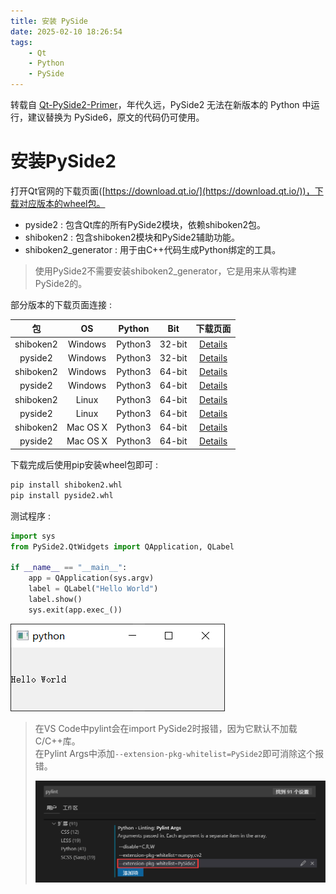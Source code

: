 ```yaml
---
title: 安装 PySide
date: 2025-02-10 18:26:54
tags:
    - Qt
    - Python
    - PySide
---
```


转载自 [Qt-PySide2-Primer](https://github.com/hubenchang0515/Qt-PySide2-Primer/blob/master/note/basic/00.install_pyside2.md)，年代久远，PySide2 无法在新版本的 Python 中运行，建议替换为 PySide6，原文的代码仍可使用。

# 安装PySide2

打开Qt官网的下载页面([https://download.qt.io/](https://download.qt.io/))，下载对应版本的wheel包。  

* pyside2 : 包含Qt库的所有PySide2模块，依赖shiboken2包。
* shiboken2 : 包含shiboken2模块和PySide2辅助功能。
* shiboken2_generator : 用于由C++代码生成Python绑定的工具。

> 使用PySide2不需要安装shiboken2_generator，它是用来从零构建PySide2的。

部分版本的下载页面连接 :  

|包|OS|Python|Bit| 下载页面 |
|:-:|:-:|:-:|:-:|:-:|
|shiboken2|Windows|Python3|32-bit|[Details](https://download.qt.io/snapshots/ci/pyside/5.13/latest/pyside2/shiboken2-5.13.1a1.dev1567626422-5.13.1-cp35.cp36.cp37-none-win32.whl.mirrorlist)|
|pyside2|Windows|Python3|32-bit|[Details](https://download.qt.io/snapshots/ci/pyside/5.13/latest/pyside2/PySide2-5.13.1a1.dev1567626422-5.13.1-cp35.cp36.cp37-none-win32.whl.mirrorlist)|
|shiboken2|Windows|Python3|64-bit|[Details](https://download.qt.io/snapshots/ci/pyside/5.13/latest/pyside2/shiboken2-5.13.1a1.dev1567626422-5.13.1-cp35.cp36.cp37-none-win_amd64.whl.mirrorlist)|
|pyside2|Windows|Python3|64-bit|[Details](https://download.qt.io/snapshots/ci/pyside/5.13/latest/pyside2/PySide2-5.13.1a1.dev1567626422-5.13.1-cp35.cp36.cp37-none-win_amd64.whl.mirrorlist)|
|shiboken2|Linux|Python3|64-bit|[Details](https://download.qt.io/snapshots/ci/pyside/5.13/latest/pyside2/shiboken2-5.13.1a1.dev1567626422-5.13.1-cp35.cp36.cp37-abi3-manylinux1_x86_64.whl.mirrorlist)|
|pyside2|Linux|Python3|64-bit|[Details](https://download.qt.io/snapshots/ci/pyside/5.13/latest/pyside2/PySide2-5.13.1a1.dev1567626422-5.13.1-cp35.cp36.cp37-abi3-manylinux1_x86_64.whl.mirrorlist)|
|shiboken2|Mac OS X|Python3|64-bit|[Details](https://download.qt.io/snapshots/ci/pyside/5.13/latest/pyside2/shiboken2-5.13.1a1.dev1567626422-5.13.1-cp35.cp36.cp37-abi3-macosx_10_12_intel.whl.mirrorlist)|
|pyside2|Mac OS X|Python3|64-bit|[Details](https://download.qt.io/snapshots/ci/pyside/5.13/latest/pyside2/PySide2-5.13.1a1.dev1567626422-5.13.1-cp35.cp36.cp37-abi3-macosx_10_12_intel.whl.mirrorlist)|

下载完成后使用pip安装wheel包即可 :  
```bash
pip install shiboken2.whl
pip install pyside2.whl
```

测试程序 : 
```Python
import sys
from PySide2.QtWidgets import QApplication, QLabel
                                                     
if __name__ == "__main__":
    app = QApplication(sys.argv)
    label = QLabel("Hello World")
    label.show()
    sys.exit(app.exec_())
```
![运行结果](https://github.com/hubenchang0515/Qt-PySide2-Primer/raw/master/image/basic/00.install_pyside2/hello_world.png)

> 在VS Code中pylint会在import PySide2时报错，因为它默认不加载C/C++库。  
> 在Pylint Args中添加`--extension-pkg-whitelist=PySide2`即可消除这个报错。
>
>![白名单配置](https://github.com/hubenchang0515/Qt-PySide2-Primer/raw/master/image/basic/00.install_pyside2/whitelist-pyside2.png)